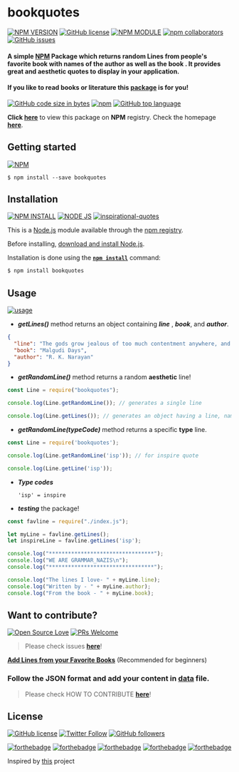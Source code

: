 # bookquotes

[![NPM VERSION](http://img.shields.io/npm/v/bookquotes.svg?style=flat&logo=npm)](https://www.npmjs.org/package/bookquotes) [![GitHub license](https://img.shields.io/github/license/Opentek-Org/bookquotes.svg?style=flat&logo=github)](https://github.com/Opentek-Org/bookquotes/blob/main/LICENSE) [![NPM MODULE](http://img.shields.io/badge/bookquotes-orange.svg?style=flat&logo=node.js)](https://github.com/Opentek-Org/bookquotes) [![npm collaborators](https://img.shields.io/npm/collaborators/bookquotes.svg?logo=npm)](https://www.npmjs.com/package/bookquotes) [![GitHub issues](https://img.shields.io/github/issues/Opentek-Org/bookquotes.svg?logo=github)](https://www.npmjs.com/package/bookquotes)

#### A simple [NPM](https://www.npmjs.com/package/bookquotes) Package which returns random **Lines** from people's favorite book with names of the **author** as well as the **book** . It provides great and aesthetic quotes to display in your application.

#### If you like to read books or literature this [package](https://opentek-org.github.io/bookquotes/) is for you!

[![GitHub code size in bytes](https://img.shields.io/github/languages/code-size/Opentek-Org/bookquotes.svg?logo=github&style=social)](https://www.npmjs.com/package/bookquotes) [![npm](https://img.shields.io/npm/dy/bookquotes.svg?logo=npm&style=social)](https://www.npmjs.com/package/bookquotes) [![GitHub top language](https://img.shields.io/github/languages/top/Opentek-Org/bookquotes.svg?logo=javascript&logoColor=yellow&style=social)]()

**Click [here](https://www.npmjs.com/package/bookquotes)** to view this package on **NPM** registry. Check the homepage **[here](https://opentek-org.github.io/bookquotes/)**.

## Getting started

[![NPM](https://nodei.co/npm/bookquotes.png?compact=true)](https://nodei.co/npm/bookquotes/)

```
$ npm install --save bookquotes
```

## Installation

[![NPM INSTALL](http://img.shields.io/badge/npm-install-blue.svg?style=flat&logo=npm)](https://docs.npmjs.com/getting-started/installing-npm-packages-locally) [![NODE JS](http://img.shields.io/badge/Node-JS-teal.svg?style=flat&logo=node.js)](https://nodejs.org/en/) [![inspirational-quotes](http://img.shields.io/badge/npm-bookquotes-red.svg?style=flat&logo=npm)](https://www.npmjs.com/package/inspirational-quotes)

This is a [Node.js](https://nodejs.org/en/) module available through the
[npm registry](https://www.npmjs.com/).

Before installing, [download and install Node.js](https://nodejs.org/en/download/).

Installation is done using the
**[`npm install`](https://docs.npmjs.com/getting-started/installing-npm-packages-locally)** command:

```bash
$ npm install bookquotes
```

## Usage

[![usage](https://forthebadge.com/images/badges/ctrl-c-ctrl-v.svg)](https://github.com/Opentek-Org/bookquotes/)

- **_getLines()_** method returns an object containing **_line_** , **_book_**, and **_author_**.

```json
{
  "line": "The gods grow jealous of too much contentment anywhere, and they show their displeasure all of a sudden.",
  "book": "Malgudi Days",
  "author": "R. K. Narayan"
}
```

- **_getRandomLine()_** method returns a random **aesthetic** line!

```js
const Line = require("bookquotes");

console.log(Line.getRandomLine()); // generates a single line

console.log(Line.getLines()); // generates an object having a line, name of book and author.
```

- **_getRandomLine(__typeCode__)_** method returns a specific **type** line.

```js
const Line = require('bookquotes');

console.log(Line.getRandomLine('isp')); // for inspire quote 

console.log(Line.getLine('isp'));
```

- **_Type codes_**

     ~~~
     'isp' = inspire
     ~~~
     

- **_testing_** the package!

```js
const favline = require("./index.js");

let myLine = favline.getLines();
let inspireLine = favline.getLines('isp');

console.log("*********************************");
console.log("WE ARE GRAMMAR_NAZIS\n");
console.log("*********************************");

console.log("The lines I love- " + myLine.line);
console.log("Written by - " + myLine.author);
console.log("From the book - " + myLine.book);
```

## Want to contribute?

[![Open Source Love](https://badges.frapsoft.com/os/v2/open-source.svg?v=103)](https://github.com/vinitshahdeo) [![PRs Welcome](https://img.shields.io/badge/PRs-welcome-brightgreen.svg?style=flat&logo=github)](https://github.com/Opentek-Org/bookquotes/pulls)

> Please check issues **[here](https://github.com/Opentek-Org/bookquotes/issues)**!

**[Add Lines from your Favorite Books](https://github.com/Opentek-Org/bookquotes/issues/1)** (Recommended for beginners)

### Follow the JSON format and add your content in [data](https://github.com/Opentek-Org/bookquotes/blob/main/data/data.json) file.

> Please check HOW TO CONTRIBUTE **[here](CONTRIBUTING.md)**!

## License

[![GitHub license](https://img.shields.io/github/license/Opentek-Org/bookquotes.svg?style=social&logo=github)](https://github.com/Opentek-Org/bookquotes/blob/main/LICENSE) [![Twitter Follow](https://img.shields.io/twitter/follow/anirudhpandaaa.svg?style=social)](https://twitter.com/anirudhpandaaa) [![GitHub followers](https://img.shields.io/github/followers/AnirudhPanda.svg?label=Follow&style=social)](https://github.com/AnirudhPanda/)

[![forthebadge](https://forthebadge.com/images/badges/built-by-developers.svg)](https://forthebadge.com) [![forthebadge](https://forthebadge.com/images/badges/built-with-love.svg)](https://forthebadge.com) [![forthebadge](https://forthebadge.com/images/badges/made-with-javascript.svg)](https://forthebadge.com) [![forthebadge](https://forthebadge.com/images/badges/open-source.svg)](https://forthebadge.com) [![forthebadge](https://forthebadge.com/images/badges/powered-by-coffee.svg)](https://forthebadge.com)

Inspired by [this](https://github.com/vinitshahdeo/inspirational-quotes) project
